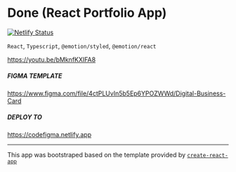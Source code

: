 # Done (React Portfolio App)

[![Netlify Status](https://api.netlify.com/api/v1/badges/6b35bb9b-8468-4a98-90aa-3382205ce2d7/deploy-status)](https://app.netlify.com/sites/clever-mclean-36af59/deploys)

`React`, `Typescript`, `@emotion/styled`, `@emotion/react`

https://youtu.be/bMknfKXIFA8
##### FIGMA TEMPLATE

https://www.figma.com/file/4ctPLUvIn5b5Ep6YPOZWWd/Digital-Business-Card
##### DEPLOY TO

https://codefigma.netlify.app

---

This app was bootstraped based on the template provided by [`create-react-app`](https://github.com/facebook/create-react-app)
